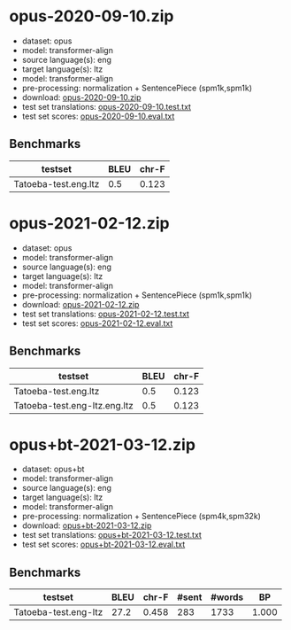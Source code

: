# opus-2020-09-10.zip

* dataset: opus
* model: transformer-align
* source language(s): eng
* target language(s): ltz
* model: transformer-align
* pre-processing: normalization + SentencePiece (spm1k,spm1k)
* download: [opus-2020-09-10.zip](https://object.pouta.csc.fi/Tatoeba-MT-models/eng-ltz/opus-2020-09-10.zip)
* test set translations: [opus-2020-09-10.test.txt](https://object.pouta.csc.fi/Tatoeba-MT-models/eng-ltz/opus-2020-09-10.test.txt)
* test set scores: [opus-2020-09-10.eval.txt](https://object.pouta.csc.fi/Tatoeba-MT-models/eng-ltz/opus-2020-09-10.eval.txt)

## Benchmarks

| testset               | BLEU  | chr-F |
|-----------------------|-------|-------|
| Tatoeba-test.eng.ltz 	| 0.5 	| 0.123 |

# opus-2021-02-12.zip

* dataset: opus
* model: transformer-align
* source language(s): eng
* target language(s): ltz
* model: transformer-align
* pre-processing: normalization + SentencePiece (spm1k,spm1k)
* download: [opus-2021-02-12.zip](https://object.pouta.csc.fi/Tatoeba-MT-models/eng-ltz/opus-2021-02-12.zip)
* test set translations: [opus-2021-02-12.test.txt](https://object.pouta.csc.fi/Tatoeba-MT-models/eng-ltz/opus-2021-02-12.test.txt)
* test set scores: [opus-2021-02-12.eval.txt](https://object.pouta.csc.fi/Tatoeba-MT-models/eng-ltz/opus-2021-02-12.eval.txt)

## Benchmarks

| testset               | BLEU  | chr-F |
|-----------------------|-------|-------|
| Tatoeba-test.eng.ltz 	| 0.5 	| 0.123 |
| Tatoeba-test.eng-ltz.eng.ltz 	| 0.5 	| 0.123 |

# opus+bt-2021-03-12.zip

* dataset: opus+bt
* model: transformer-align
* source language(s): eng
* target language(s): ltz
* model: transformer-align
* pre-processing: normalization + SentencePiece (spm4k,spm32k)
* download: [opus+bt-2021-03-12.zip](https://object.pouta.csc.fi/Tatoeba-MT-models/eng-ltz/opus+bt-2021-03-12.zip)
* test set translations: [opus+bt-2021-03-12.test.txt](https://object.pouta.csc.fi/Tatoeba-MT-models/eng-ltz/opus+bt-2021-03-12.test.txt)
* test set scores: [opus+bt-2021-03-12.eval.txt](https://object.pouta.csc.fi/Tatoeba-MT-models/eng-ltz/opus+bt-2021-03-12.eval.txt)

## Benchmarks

| testset | BLEU  | chr-F | #sent | #words | BP |
|---------|-------|-------|-------|--------|----|
| Tatoeba-test.eng-ltz 	| 27.2 	| 0.458 	| 283 	| 1733 	| 1.000 |

